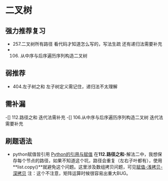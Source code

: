 # 二叉树
## 强力推荐复习
- 257.二叉树所有路径  看代码才知道怎么写的，写法生疏  还有递归法需要补充
- 106. 从中序与后序遍历序列构造二叉树 
## 弱推荐
- 404.左子树之和 左子树定义需记住，递归法不太理解  



## 需补漏
-[] 112.路径之和  迭代法需补充
-[] 106.从中序与后序遍历序列构造二叉树 迭代法需要补充


## 刷题语法
- python赋值皆引用
[Python的引用与赋值](https://www.cnblogs.com/up-zm/p/16044691.html)
在**112.路径之和**-解法二中，我想保存每个节点的路径，如果不知道这个坑，路径会重复（左右子叶都有），使用**list.copy()**就避免这个问题。这里涉及数组拷贝问题，可见[赋值-浅拷贝-深拷贝](https://blog.csdn.net/qq_24502469/article/details/104185122) 
注：这个不注意，矩阵运算时候很容易出重大BUG。



